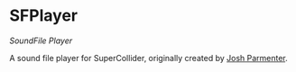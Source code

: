 # SFPlayer
*SoundFile Player*

A sound file player for SuperCollider, originally created by [Josh Parmenter](https://github.com/joshpar).
